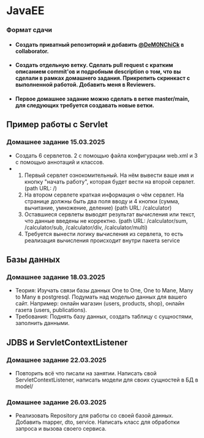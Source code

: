 # JavaEE
### Формат сдачи 
- #### Cоздать приватный репозиторий и добавить [@DeM0NChiCk](https://github.com/DeM0NChiCk) в collaborator.
- #### Создать отдельную ветку. Сделать pull request с кратким описанием commit'ов и подробным description о том, что вы сделали в рамках домашнего задания. Прикрепить скринкаст с выполненной работой. Добавить меня в Reviewers.
- #### Первое домашнее задание можно сделать в ветке master/main, для следующих требуется создавать новые ветки.

## Пример работы с Servlet
### Домашнее задание 15.03.2025
-  Создать 6 сервлетов. 2 с помощью файла конфигурации web.xml и 3 с помощью аннотаций и классов. 
-   1. Первый сервлет ознокомительный. На нём вывести ваше имя и кнопку "начать работу", которая будет вести на второй сервлет. (path URL: /)
    2. На втором сервлете краткая информация о чём сервлет. На странице должны быть два поля вводу и 4 кнопки (сумма, вычитание, умножение, деление) (path URL: /calculator)
    3. Оставшиеся сервлеты выводят результат вычисления или текст, что данные введены не корректно. (path URL: /calculator/sum, /calculator/sub, /calculator/div, /calculator/multi)
    4. Требуется вынести логику вычисления из сервлета, то есть реализация вычисления происходит внутри пакета service

## Базы данных

### Домашнее задание 18.03.2025
- Теория: Изучать связи базы данных One to One, One to Mane, Many to Many в postgresql. Подумать над моделью данных для вашего сайт. Например: онлайн магазин (users, products, shop), онлайн газета (users, publications).
- Требования: Поднять базу данных, создать таблицу с сущностями, заполнить данными.

## JDBS и ServletContextListener

### Домашнее задание 22.03.2025
- Повторить всё что писали на занятии. Написать свой ServletContextListener, написать модели для своих сущностей в БД в model/

### Домашнее задание 26.03.2025
- Реализовать Repository для работы со своей базой данных. Добавить mapper, dto, service. Написать класс для обработки запроса и вызова своего сервиса. 
